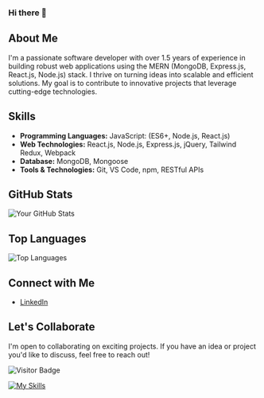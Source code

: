 ### Hi there 👋

## About Me
I'm a passionate software developer with over 1.5 years of experience in building robust web applications using the MERN (MongoDB, Express.js, React.js, Node.js) stack. I thrive on turning ideas into scalable and efficient solutions. My goal is to contribute to innovative projects that leverage cutting-edge technologies.

## Skills
- **Programming Languages:** JavaScript: (ES6+, Node.js, React.js)
- **Web Technologies:** React.js, Node.js, Express.js, jQuery, Tailwind Redux, Webpack
- **Database:** MongoDB, Mongoose
- **Tools & Technologies:** Git, VS Code, npm, RESTful APIs

## GitHub Stats
![Your GitHub Stats](https://github-readme-stats.vercel.app/api?username=Hamz1Ameer&show_icons=true&count_private=true&hide=stars&theme=radical)

## Top Languages
![Top Languages](https://github-readme-stats.vercel.app/api/top-langs/?username=Hamz1Ameer&layout=compact&theme=radical)

## Connect with Me
- [LinkedIn](https://www.linkedin.com/in/mahamzaa)

## Let's Collaborate
I'm open to collaborating on exciting projects. If you have an idea or project you'd like to discuss, feel free to reach out!

![Visitor Badge](https://visitor-badge.laobi.icu/badge?page_id=YourUsername.YourUsername)

[![My Skills](https://skillicons.dev/icons?i=html,css,javascript,react,nodejs,express,mongodb,jquery,tailwind,git,github,vite,vscode,aws)](https://skillicons.dev)

<!--
**Hamz1Ameer/Hamz1Ameer** is a ✨ _special_ ✨ repository because its `README.md` (this file) appears on your GitHub profile.

Here are some ideas to get you started:

- 🔭 I’m currently working on ...
- 🌱 I’m currently learning ...
- 👯 I’m looking to collaborate on ...
- 🤔 I’m looking for help with ...
- 💬 Ask me about ...
- 📫 How to reach me: ...
- 😄 Pronouns: ...
- ⚡ Fun fact: ...
-->

